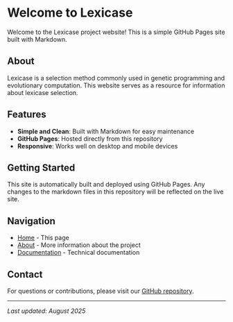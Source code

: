 # Welcome to Lexicase

Welcome to the Lexicase project website! This is a simple GitHub Pages site built with Markdown.

## About

Lexicase is a selection method commonly used in genetic programming and evolutionary computation. This website serves as a resource for information about lexicase selection.

## Features

- **Simple and Clean**: Built with Markdown for easy maintenance
- **GitHub Pages**: Hosted directly from this repository
- **Responsive**: Works well on desktop and mobile devices

## Getting Started

This site is automatically built and deployed using GitHub Pages. Any changes to the markdown files in this repository will be reflected on the live site.

## Navigation

- [Home](/) - This page
- [About](/about) - More information about the project
- [Documentation](/docs) - Technical documentation

## Contact

For questions or contributions, please visit our [GitHub repository](https://github.com/nlorant-s/lexicase.github.io).

---

*Last updated: August 2025*
